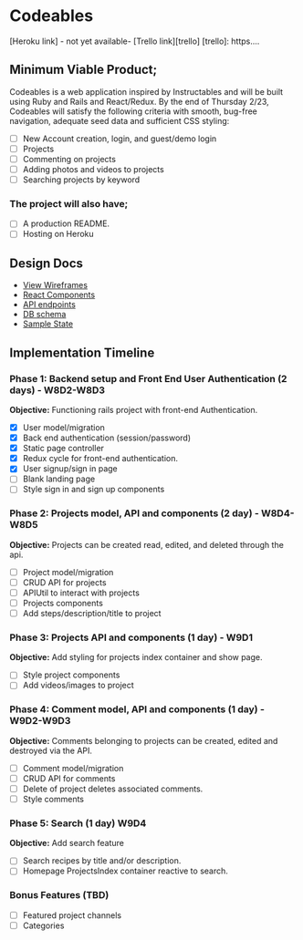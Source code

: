 # Codeables

[Heroku link] - not yet available-
[Trello link][trello]
[trello]: https....

## Minimum Viable Product;

Codeables is a web application inspired by Instructables and will be built using Ruby and Rails and React/Redux.
By the end of Thursday 2/23, Codeables will satisfy the following criteria with smooth, bug-free navigation,
adequate seed data and sufficient CSS styling:

- [ ] New Account creation, login, and guest/demo login
- [ ] Projects
- [ ] Commenting on projects
- [ ] Adding photos and videos to projects
- [ ] Searching projects by keyword

### The project will also have;

- [ ] A production README.
- [ ] Hosting on Heroku

## Design Docs
* [View Wireframes][wireframes]
* [React Components][components]
* [API endpoints][api-endpoints]
* [DB schema][schema]
* [Sample State][sample-state]

[wireframes]: docs/wireframes
[components]: docs/component-hierarchy.md
[sample-state]: docs/sample-state.md
[api-endpoints]: docs/api-endpoints.md
[schema]: docs/schema.md

## Implementation Timeline

### Phase 1: Backend setup and Front End User Authentication (2 days) - W8D2-W8D3

**Objective:** Functioning rails project with front-end Authentication.

- [x] User model/migration
- [x] Back end authentication (session/password)
- [x] Static page controller
- [x] Redux cycle for front-end authentication.
- [x] User signup/sign in page
- [ ] Blank landing page
- [ ] Style sign in and sign up components

### Phase 2: Projects model, API and components (2 day) - W8D4-W8D5

**Objective:** Projects can be created read, edited, and deleted through the api.

- [ ] Project model/migration
- [ ] CRUD API for projects
- [ ] APIUtil to interact with projects
- [ ] Projects components
- [ ] Add steps/description/title to project

### Phase 3: Projects API and components (1 day) - W9D1

**Objective:** Add styling for projects index container and show page.
- [ ] Style project components
- [ ] Add videos/images to project

### Phase 4: Comment model, API and components (1 day) - W9D2-W9D3

**Objective:** Comments belonging to projects can be created, edited and destroyed via the API.
- [ ] Comment model/migration
- [ ] CRUD API for comments
- [ ] Delete of project deletes associated comments.
- [ ] Style comments

### Phase 5: Search  (1 day) W9D4

**Objective:** Add search feature
- [ ] Search recipes by title and/or description.
- [ ] Homepage ProjectsIndex container reactive to search.

### Bonus Features (TBD)
- [ ] Featured project channels
- [ ] Categories

